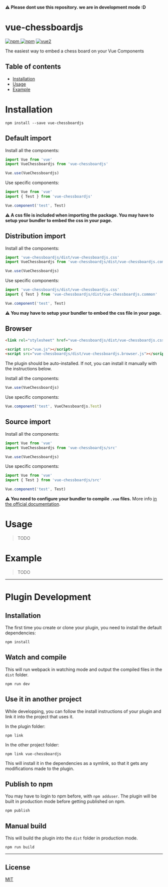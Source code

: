 **⚠️ Please dont use this repository. we are in development mode :D**


# vue-chessboardjs

[![npm](https://img.shields.io/npm/v/vue-chessboardjs.svg) ![npm](https://img.shields.io/npm/dm/vue-chessboardjs.svg)](https://www.npmjs.com/package/vue-chessboardjs)
[![vue2](https://img.shields.io/badge/vue-2.x-brightgreen.svg)](https://vuejs.org/)

The easiest way to embed a chess board on your Vue Components

## Table of contents

- [Installation](#installation)
- [Usage](#usage)
- [Example](#example)

# Installation

```
npm install --save vue-chessboardjs
```

## Default import

Install all the components:

```javascript
import Vue from 'vue'
import VueChessboardjs from 'vue-chessboardjs'

Vue.use(VueChessboardjs)
```

Use specific components:

```javascript
import Vue from 'vue'
import { Test } from 'vue-chessboardjs'

Vue.component('test', Test)
```

**⚠️ A css file is included when importing the package. You may have to setup your bundler to embed the css in your page.**

## Distribution import

Install all the components:

```javascript
import 'vue-chessboardjs/dist/vue-chessboardjs.css'
import VueChessboardjs from 'vue-chessboardjs/dist/vue-chessboardjs.common'

Vue.use(VueChessboardjs)
```

Use specific components:

```javascript
import 'vue-chessboardjs/dist/vue-chessboardjs.css'
import { Test } from 'vue-chessboardjs/dist/vue-chessboardjs.common'

Vue.component('test', Test)
```

**⚠️ You may have to setup your bundler to embed the css file in your page.**

## Browser

```html
<link rel="stylesheet" href="vue-chessboardjs/dist/vue-chessboardjs.css"/>

<script src="vue.js"></script>
<script src="vue-chessboardjs/dist/vue-chessboardjs.browser.js"></script>
```

The plugin should be auto-installed. If not, you can install it manually with the instructions below.

Install all the components:

```javascript
Vue.use(VueChessboardjs)
```

Use specific components:

```javascript
Vue.component('test', VueChessboardjs.Test)
```

## Source import

Install all the components:

```javascript
import Vue from 'vue'
import VueChessboardjs from 'vue-chessboardjs/src'

Vue.use(VueChessboardjs)
```

Use specific components:

```javascript
import Vue from 'vue'
import { Test } from 'vue-chessboardjs/src'

Vue.component('test', Test)
```

**⚠️ You need to configure your bundler to compile `.vue` files.** More info [in the official documentation](https://vuejs.org/v2/guide/single-file-components.html).

# Usage

> TODO

# Example

> TODO

---

# Plugin Development

## Installation

The first time you create or clone your plugin, you need to install the default dependencies:

```
npm install
```

## Watch and compile

This will run webpack in watching mode and output the compiled files in the `dist` folder.

```
npm run dev
```

## Use it in another project

While developping, you can follow the install instructions of your plugin and link it into the project that uses it.

In the plugin folder:

```
npm link
```

In the other project folder:

```
npm link vue-chessboardjs
```

This will install it in the dependencies as a symlink, so that it gets any modifications made to the plugin.

## Publish to npm

You may have to login to npm before, with `npm adduser`. The plugin will be built in production mode before getting published on npm.

```
npm publish
```

## Manual build

This will build the plugin into the `dist` folder in production mode.

```
npm run build
```

---

## License

[MIT](http://opensource.org/licenses/MIT)
